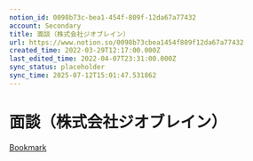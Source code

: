 ```yaml
---
notion_id: 0098b73c-bea1-454f-809f-12da67a77432
account: Secondary
title: 面談（株式会社ジオブレイン）
url: https://www.notion.so/0098b73cbea1454f809f12da67a77432
created_time: 2022-03-29T12:17:00.000Z
last_edited_time: 2022-04-07T23:31:00.000Z
sync_status: placeholder
sync_time: 2025-07-12T15:01:47.531862
---
```

# 面談（株式会社ジオブレイン）

[Bookmark](https://meet.google.com/wrr-avnp-xho)